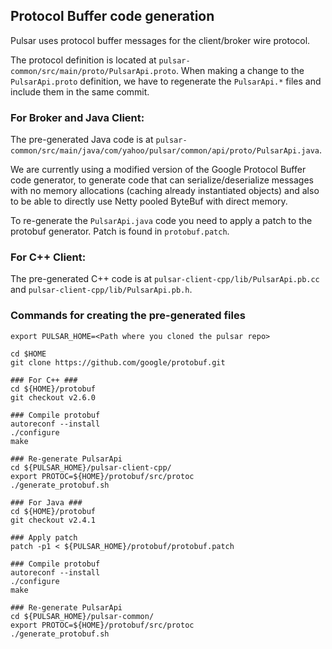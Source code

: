 
## Protocol Buffer code generation

Pulsar uses protocol buffer messages for the client/broker wire protocol. 

The protocol definition is located at `pulsar-common/src/main/proto/PulsarApi.proto`. When making a change to the `PulsarApi.proto` definition, we have to regenerate the `PulsarApi.*` files and include them in the same commit.

### For Broker and Java Client:

The pre-generated Java code is at `pulsar-common/src/main/java/com/yahoo/pulsar/common/api/proto/PulsarApi.java`. 

We are currently using a modified version of the Google Protocol Buffer code generator, to generate code that can serialize/deserialize messages with no memory allocations (caching already instantiated objects) and also to be able to directly use Netty pooled ByteBuf with direct memory.

To re-generate the `PulsarApi.java` code you need to apply a patch to the protobuf generator. Patch is found in `protobuf.patch`.

### For C++ Client:

The pre-generated C++ code is at `pulsar-client-cpp/lib/PulsarApi.pb.cc` and `pulsar-client-cpp/lib/PulsarApi.pb.h`.

### Commands for creating the pre-generated files

```shell
export PULSAR_HOME=<Path where you cloned the pulsar repo>

cd $HOME
git clone https://github.com/google/protobuf.git

### For C++ ###
cd ${HOME}/protobuf
git checkout v2.6.0

### Compile protobuf
autoreconf --install
./configure
make

### Re-generate PulsarApi
cd ${PULSAR_HOME}/pulsar-client-cpp/
export PROTOC=${HOME}/protobuf/src/protoc 
./generate_protobuf.sh

### For Java ###
cd ${HOME}/protobuf
git checkout v2.4.1

### Apply patch
patch -p1 < ${PULSAR_HOME}/protobuf/protobuf.patch

### Compile protobuf
autoreconf --install
./configure
make

### Re-generate PulsarApi
cd ${PULSAR_HOME}/pulsar-common/
export PROTOC=${HOME}/protobuf/src/protoc 
./generate_protobuf.sh
```
